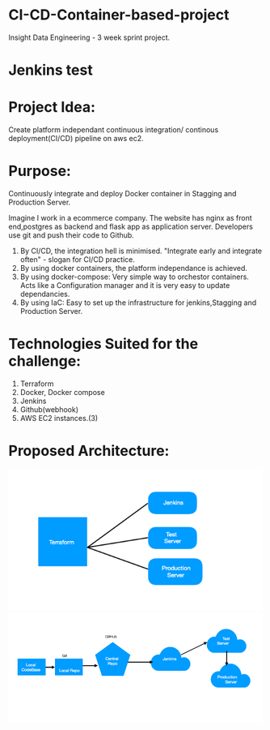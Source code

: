 # CI-CD-Container-based-project
Insight Data Engineering - 3 week sprint project.

# Jenkins test

# Project Idea:

Create platform independant continuous integration/ continous deployment(CI/CD) pipeline on aws ec2.

# Purpose:

Continuously integrate and deploy Docker container in Stagging and Production Server.

Imagine I work in a ecommerce company. The website has nginx as front end,postgres as backend and flask app as application server. Developers use git and push their code to Github. 
1. By CI/CD, the integration hell is minimised.
    "Integrate early and integrate often" - slogan for CI/CD practice.
2. By using docker containers, the platform independance is achieved.
3. By using docker-compose:
    Very simple way to orchestor containers.
    Acts like a Configuration manager and it is very easy to update dependancies.
4. By using IaC:
    Easy to set up the infrastructure for jenkins,Stagging and Production Server.


# Technologies Suited for the challenge:

   1. Terraform
   2. Docker, Docker compose
   3. Jenkins
   4. Github(webhook)
   5. AWS EC2 instances.(3)


# Proposed Architecture:

![Screenshot](IaCForCICDsetup.png)
![Screenshot](Architecture.png)

